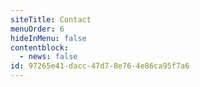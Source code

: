```yaml
---
siteTitle: Contact
menuOrder: 6
hideInMenu: false
contentblock:
  - news: false
id: 97265e41-dacc-47d7-8e76-4e86ca95f7a6
---
```

